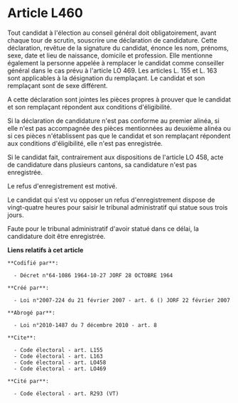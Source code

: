 # Article L460

Tout candidat à l'élection au conseil général doit obligatoirement, avant chaque tour de scrutin, souscrire une déclaration
de candidature. Cette déclaration, revêtue de la signature du candidat, énonce les nom, prénoms, sexe, date et lieu de
naissance, domicile et profession. Elle mentionne également la personne appelée à remplacer le candidat comme conseiller
général dans le cas prévu à l'article LO 469. Les articles L. 155 et L. 163 sont applicables à la désignation du remplaçant.
Le candidat et son remplaçant sont de sexe différent. 

A cette déclaration sont jointes les pièces propres à prouver que le candidat et son remplaçant répondent aux conditions
d'éligibilité. 

Si la déclaration de candidature n'est pas conforme au premier alinéa, si elle n'est pas accompagnée des pièces mentionnées
au deuxième alinéa ou si ces pièces n'établissent pas que le candidat et son remplaçant répondent aux conditions
d'éligibilité, elle n'est pas enregistrée. 

Si le candidat fait, contrairement aux dispositions de l'article LO 458, acte de candidature dans plusieurs cantons, sa
candidature n'est pas enregistrée. 

Le refus d'enregistrement est motivé. 

Le candidat qui s'est vu opposer un refus d'enregistrement dispose de vingt-quatre heures pour saisir le tribunal
administratif qui statue sous trois jours. 

Faute pour le tribunal administratif d'avoir statué dans ce délai, la candidature doit être enregistrée.

**Liens relatifs à cet article**

	**Codifié par**:

	  - Décret n°64-1086 1964-10-27 JORF 28 OCTOBRE 1964

	**Créé par**:

	  - Loi n°2007-224 du 21 février 2007 - art. 6 () JORF 22 février 2007

	**Abrogé par**:

	  - Loi n°2010-1487 du 7 décembre 2010 - art. 8

	**Cite**:

	  - Code électoral - art. L155
	  - Code électoral - art. L163
	  - Code électoral - art. LO458
	  - Code électoral - art. LO469

	**Cité par**:

	  - Code électoral - art. R293 (VT)
